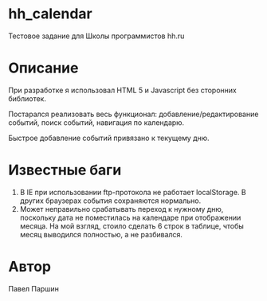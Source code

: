 hh_calendar
===========

Тестовое задание для Школы программистов hh.ru

Описание
===========

При разработке я использовал HTML 5 и Javascript без сторонних библиотек.

Постарался реализовать весь функционал: добавление/редактирование событий, поиск событий, навигация по календарю.

Быстрое добавление событий привязано к текущему дню.

Известные баги
===========

1. В IE при использовании ftp-протокола не работает localStorage. В других браузерах события сохраняются нормально.
2. Может неправильно срабатывать переход к нужному дню, поскольку дата не поместилась на календаре при отображении месяца. На мой взгляд, стоило сделать 6 строк в таблице, чтобы месяц выводился полностью, а не разбивался.

Автор
===========
Павел Паршин
